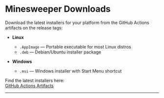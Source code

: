 # Minesweeper Downloads

Download the latest installers for your platform from the GitHub Actions artifacts on the release tags:

- **Linux**  
  - `.AppImage` — Portable executable for most Linux distros  
  - `.deb` — Debian/Ubuntu installer package  

- **Windows**  
  - `.msi` — Windows installer with Start Menu shortcut  

Find the latest installers here:  
[GitHub Actions Artifacts]((https://github.com/Payton-Chenault/Minesweeper-Java/actions))

---
